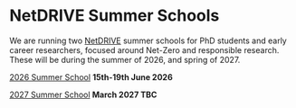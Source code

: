 # NetDRIVE Summer Schools

We are running two [NetDRIVE](https://eng.ox.ac.uk/netdrive) summer schools for PhD students and early career researchers, focused around Net-Zero and responsible research.  These will be during the summer of 2026, and spring of 2027.

[2026 Summer School](ss2026.md) **15th-19th June 2026**

[2027 Summer School](ss2027.md) **March 2027 TBC**
